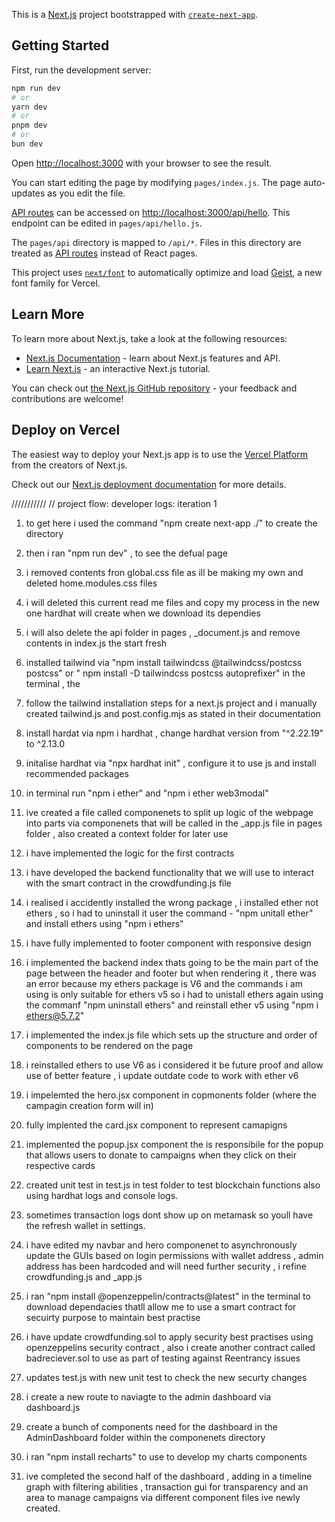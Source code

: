 This is a [Next.js](https://nextjs.org) project bootstrapped with [`create-next-app`](https://nextjs.org/docs/pages/api-reference/create-next-app).

## Getting Started

First, run the development server:

```bash
npm run dev
# or
yarn dev
# or
pnpm dev
# or
bun dev
```

Open [http://localhost:3000](http://localhost:3000) with your browser to see the result.

You can start editing the page by modifying `pages/index.js`. The page auto-updates as you edit the file.

[API routes](https://nextjs.org/docs/pages/building-your-application/routing/api-routes) can be accessed on [http://localhost:3000/api/hello](http://localhost:3000/api/hello). This endpoint can be edited in `pages/api/hello.js`.

The `pages/api` directory is mapped to `/api/*`. Files in this directory are treated as [API routes](https://nextjs.org/docs/pages/building-your-application/routing/api-routes) instead of React pages.

This project uses [`next/font`](https://nextjs.org/docs/pages/building-your-application/optimizing/fonts) to automatically optimize and load [Geist](https://vercel.com/font), a new font family for Vercel.

## Learn More

To learn more about Next.js, take a look at the following resources:

- [Next.js Documentation](https://nextjs.org/docs) - learn about Next.js features and API.
- [Learn Next.js](https://nextjs.org/learn-pages-router) - an interactive Next.js tutorial.

You can check out [the Next.js GitHub repository](https://github.com/vercel/next.js) - your feedback and contributions are welcome!

## Deploy on Vercel

The easiest way to deploy your Next.js app is to use the [Vercel Platform](https://vercel.com/new?utm_medium=default-template&filter=next.js&utm_source=create-next-app&utm_campaign=create-next-app-readme) from the creators of Next.js.

Check out our [Next.js deployment documentation](https://nextjs.org/docs/pages/building-your-application/deploying) for more details.

///////////
// project flow:
developer logs: iteration 1

1. to get here i used the command "npm create next-app ./" to create the directory
2. then i ran "npm run dev" , to see the defual page
3. i removed contents fron global.css file as ill be making my own and deleted home.modules.css files
4. i will deleted this current read me files and copy my process in the new one hardhat will create when we download its dependies
5. i will also delete the api folder in pages , \_document.js and remove contents in index.js the start fresh
6. installed tailwind via "npm install tailwindcss @tailwindcss/postcss postcss" or " npm install -D tailwindcss postcss autoprefixer" in the terminal , the
7. follow the tailwind installation steps for a next.js project and i manually created tailwind.js and post.config.mjs as stated in their documentation
8. install hardat via npm i hardhat , change hardhat version from "^2.22.19" to ^2.13.0
9. initalise hardhat via "npx hardhat init" , configure it to use js and install recommended packages
10. in terminal run "npm i ether" and "npm i ether web3modal"
11. ive created a file called componenets to split up logic of the webpage into parts via componenets that will be called in the \_app.js file in pages folder , also created a context folder for later use
12. i have implemented the logic for the first contracts
13. i have developed the backend functionality that we will use to interact with the smart contract in the crowdfunding.js file
14. i realised i accidently installed the wrong package , i installed ether not ethers , so i had to uninstall it user the command - "npm unitall ether" and install ethers using "npm i ethers"
15. i have fully implemented to footer component with responsive design
16. i implemented the backend index thats going to be the main part of the page between the header and footer but when rendering it , there was an error because my ethers package is V6 and the commands i am using is only suitable for ethers v5 so i had to unistall ethers again using the commanf "npm uninstall ethers" and reinstall ether v5 using "npm i ethers@5.7.2"
17. i implemented the index.js file which sets up the structure and order of components to be rendered on the page
18. i reinstalled ethers to use V6 as i considered it be future proof and allow use of better feature , i update outdate code to work with ether v6
19. i impelemted the hero.jsx component in copmonents folder (where the campagin creation form will in)
20. fully implented the card.jsx component to represent camapigns
21. implemented the popup.jsx component the is responsibile for the popup that allows users to donate to campaigns when they click on their respective cards
22. created unit test in test.js in test folder to test blockchain functions also using hardhat logs and console logs.
23. sometimes transaction logs dont show up on metamask so youll have the refresh wallet in settings.
24. i have edited my navbar and hero componenet to asynchronously update the GUIs based on login permissions with wallet address , admin address has been hardcoded and will need further security , i refine crowdfunding.js and \_app.js
25. i ran "npm install @openzeppelin/contracts@latest" in the terminal to download dependacies thatll allow me to use a smart contract for secuirty purpose to maintain best practise
26. i have update crowdfunding.sol to apply security best practises using openzeppelins security contract , also i create another contract called badreciever.sol to use as part of testing against Reentrancy issues

27. updates test.js with new unit test to check the new securty changes

28. i create a new route to naviagte to the admin dashboard via dashboard.js
29. create a bunch of components need for the dashboard in the AdminDashboard folder within the componenets directory
30. i ran "npm install recharts" to use to develop my charts components
31. ive completed the second half of the dashboard , adding in a timeline graph with filtering abilities , transaction gui for transparency and an area to manage campaigns via different component files ive newly created.
